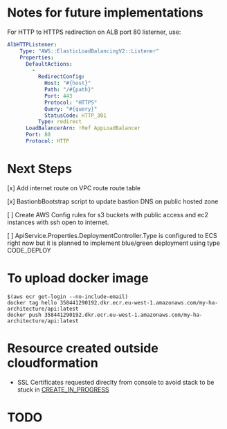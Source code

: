 # Notes for future implementations

For HTTP to HTTPS redirection on ALB port 80 listerner, use:

```yaml
AlbHTTPListener:
    Type: "AWS::ElasticLoadBalancingV2::Listener"
    Properties:
      DefaultActions:
        - 
          RedirectConfig:
            Host: "#{host}"
            Path: "/#{path}"
            Port: 443
            Protocol: "HTTPS"
            Query: "#{query}"
            StatusCode: HTTP_301
          Type: redirect
      LoadBalancerArn: !Ref AppLoadBalancer
      Port: 80
      Protocol: HTTP
```

# Next Steps

[x] Add internet route on VPC route route table

[x] BastionbBootstrap script to update bastion DNS on public hosted zone

[ ] Create AWS Config rules for s3 buckets with public access and ec2 instances with ssh open to internet.

[ ] ApiService.Properties.DeploymentController.Type is configured to ECS right now but it is planned to implement blue/green deployment using type CODE_DEPLOY

# To upload docker image

```shell
$(aws ecr get-login --no-include-email)
docker tag hello 358441290192.dkr.ecr.eu-west-1.amazonaws.com/my-ha-architecture/api:latest
docker push 358441290192.dkr.ecr.eu-west-1.amazonaws.com/my-ha-architecture/api:latest
```

# Resource created outside cloudformation

- SSL Certificates requested direclty from console to avoid stack to be stuck in [CREATE_IN_PROGRESS][1]

# TODO 


[1]:https://docs.aws.amazon.com/AWSCloudFormation/latest/UserGuide/aws-resource-certificatemanager-certificate.html
